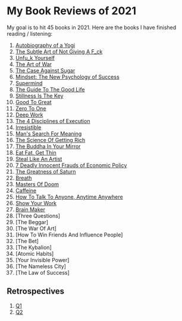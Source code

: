 # My Book Reviews of 2021

My goal is to hit 45 books in 2021. Here are the books I have finished reading / listening:

1. [Autobiography of a Yogi](AutobiographyOfAYogi.md)
2. [The Subtle Art of Not Giving A F_ck](TheSubtleArtOfNotGivingAF_ck.md)
3. [Unfu_k Yourself](Unfu_kYourself.md)
4. [The Art of War](TheArtOfWar.md)
5. [The Case Against Sugar](TheCaseAgainstSugar.md)
6. [Mindset: The New Psychology of Success](MindsetTheNewPsychologyOfSuccess.md)
7. [Supermind](Supermind.md)
8. [The Guide To The Good Life](AGuideToTheGoodLife.md)
9. [Stillness Is The Key](StillnessIsTheKey.md)
10. [Good To Great](GoodToGreat.md)
11. [Zero To One](ZeroToOne.md)
12. [Deep Work](DeepWork.md)
13. [The 4 Disciplines of Execution](The4DX.md)
14. [Irresistible](Irresistible.md)
15. [Man's Search For Meaning](MansSearchForMeaning.md)
16. [The Science Of Getting Rich](TheScienceOfGettingRich.md)
17. [The Buddha In Your Mirror](TheBuddhaInYourMirror.md)
18. [Eat Fat, Get Thin](EatFatGetThin.md)
19. [Steal Like An Artist](StealLikeAnArtist.md)
20. [7 Deadly Innocent Frauds of Economic Policy](SevenDeadlyInnocentFraudsOfEconomicPolicy.md)
21. [The Greatness of Saturn](TheGreatnessOfSaturn.md)
22. [Breath](Breath.md)
23. [Masters Of Doom](MastersOfDoom.md)
24. [Caffeine](Caffeine.md)
25. [How To Talk To Anyone, Anytime Anywhere](HowToTalkToAnyoneAnytimeAnywhere.md)
26. [Show Your Work](ShowYourWork.md)
27. [Brain Maker](BrainMaker.md)
28. [Three Questions]
29. [The Beggar]
30. [The War Of Art]
31. [How To Win Friends And Influence People]
32. [The Bet]
33. [The Kybalion]
34. [Atomic Habits]
35. [Your Invisible Power]
36. [The Nameless City]
37. [The Law of Success]

## Retrospectives
1. [Q1](Q1Retrospective.md)
2. [Q2](Q2Retrospective.md)